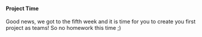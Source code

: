 #### Project Time

Good news, we got to the fifth week and it is time for you to create you first project as teams! So no homework this time ;)

